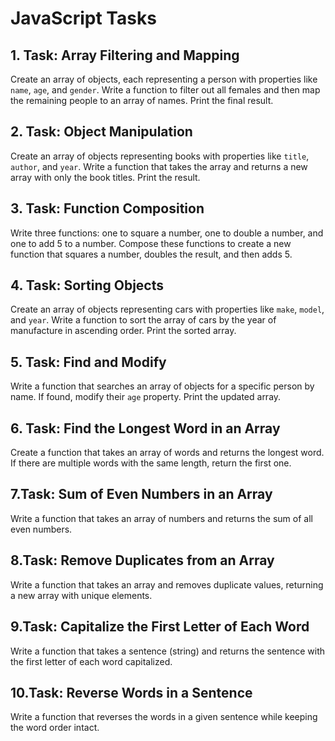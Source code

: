 # JavaScript Tasks

## 1. Task: Array Filtering and Mapping
Create an array of objects, each representing a person with properties like `name`, `age`, and `gender`. Write a function to filter out all females and then map the remaining people to an array of names. Print the final result.

## 2. Task: Object Manipulation
Create an array of objects representing books with properties like `title`, `author`, and `year`. Write a function that takes the array and returns a new array with only the book titles. Print the result.

## 3. Task: Function Composition
Write three functions: one to square a number, one to double a number, and one to add 5 to a number. Compose these functions to create a new function that squares a number, doubles the result, and then adds 5.

## 4. Task: Sorting Objects
Create an array of objects representing cars with properties like `make`, `model`, and `year`. Write a function to sort the array of cars by the year of manufacture in ascending order. Print the sorted array.

## 5. Task: Find and Modify
Write a function that searches an array of objects for a specific person by name. If found, modify their `age` property. Print the updated array.

## 6. Task: Find the Longest Word in an Array
Create a function that takes an array of words and returns the longest word. If there are multiple words with the same length, return the first one.

## 7.Task: Sum of Even Numbers in an Array
Write a function that takes an array of numbers and returns the sum of all even numbers.

## 8.Task: Remove Duplicates from an Array
Write a function that takes an array and removes duplicate values, returning a new array with unique elements.

## 9.Task: Capitalize the First Letter of Each Word
Write a function that takes a sentence (string) and returns the sentence with the first letter of each word capitalized.

## 10.Task: Reverse Words in a Sentence
Write a function that reverses the words in a given sentence while keeping the word order intact.